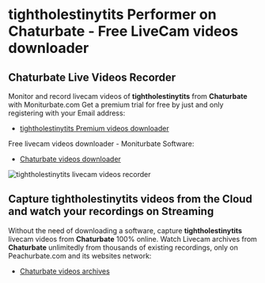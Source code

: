 # tightholestinytits Performer on Chaturbate - Free LiveCam videos downloader

## Chaturbate Live Videos Recorder

Monitor and record livecam videos of **tightholestinytits** from **Chaturbate** with Moniturbate.com
Get a premium trial for free by just and only registering with your Email address:
* [tightholestinytits Premium videos downloader](https://moniturbate.com/request-demo-licence-key.html)

Free livecam videos downloader - Moniturbate Software:
* [Chaturbate videos downloader](https://moniturbate.com/moniturbate-download-software.html)

![tightholestinytits livecam videos recorder](https://peachurnet.com/templates/moniturbate-software.png)


## Capture tightholestinytits videos from the Cloud and watch your recordings on Streaming

Without the need of downloading a software, capture **tightholestinytits** livecam videos from **Chaturbate** 100% online.
Watch Livecam archives from **Chaturbate** unlimitedly from thousands of existing recordings, only on Peachurbate.com and its websites network:
* [Chaturbate videos archives](https://peachurnet.com/)